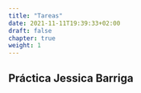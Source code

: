 ```yaml
---
title: "Tareas"
date: 2021-11-11T19:39:33+02:00
draft: false
chapter: true
weight: 1
---
```

## Práctica Jessica Barriga
